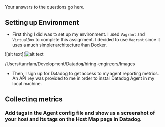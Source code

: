 Your answers to the questions go here.

## Setting up Environment

- First thing I did was to set up my environment. I used `Vagrant` and `VirtualBox` to complete this assignment. I decided to use `Vagrant` since it uses a much simpler architecture than Docker.

![alt text](![alt text](https://github.com/tanelamhiring-engineers/tree/Tania_Aparicio-Solutions_Engineer/Images/VirtualBox-Installed.jpg)

/Users/tanelam/Development/Datadog/hiring-engineers/Images
- Then, I sign up for Datadog to get access to my agent reporting metrics. An API key was provided to me in order to install Datadog Agent in my local machine.

<!-- Datadog-Agent-Install picture here -->

## Collecting metrics

### Add tags in the Agent config file and show us a screenshot of your host and its tags on the Host Map page in Datadog.

<!-- System Metrics and Tags picture here -->
